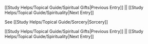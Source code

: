[[Study Helps/Topical Guide/Spiritual Gifts|Previous Entry]]  ||  [[Study Helps/Topical Guide/Spirituality|Next Entry]]

 See [[Study Helps/Topical Guide/Sorcery|Sorcery]]

[[Study Helps/Topical Guide/Spiritual Gifts|Previous Entry]]  ||  [[Study Helps/Topical Guide/Spirituality|Next Entry]]